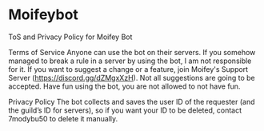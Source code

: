 # Moifeybot
ToS and Privacy Policy for Moifey Bot

Terms of Service
Anyone can use the bot on their servers.
If you somehow managed to break a rule in a server by using the bot, I am not responsible for it.
If you want to suggest a change or a feature, join Moifey's Support Server (https://discord.gg/dZMgxXzH). Not all suggestions are going to be accepted.
Have fun using the bot, you are not allowed to not have fun.

Privacy Policy
The bot collects and saves the user ID of the requester (and the guild’s ID for servers), so if you want your ID to be deleted, contact 7modybu50 to delete it manually.
